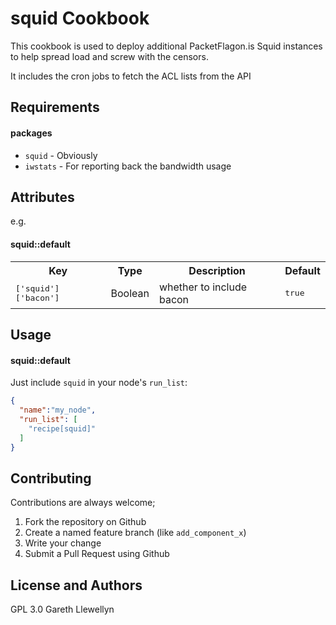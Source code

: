 squid Cookbook
==============
This cookbook is used to deploy additional PacketFlagon.is Squid instances to help spread load and screw with the censors.

It includes the cron jobs to fetch the ACL lists from the API

Requirements
------------

#### packages
- `squid` - Obviously
- `iwstats` - For reporting back the bandwidth usage

Attributes
----------

e.g.
#### squid::default
<table>
  <tr>
    <th>Key</th>
    <th>Type</th>
    <th>Description</th>
    <th>Default</th>
  </tr>
  <tr>
    <td><tt>['squid']['bacon']</tt></td>
    <td>Boolean</td>
    <td>whether to include bacon</td>
    <td><tt>true</tt></td>
  </tr>
</table>

Usage
-----
#### squid::default

Just include `squid` in your node's `run_list`:

```json
{
  "name":"my_node",
  "run_list": [
    "recipe[squid]"
  ]
}
```

Contributing
------------
Contributions are always welcome;

1. Fork the repository on Github
2. Create a named feature branch (like `add_component_x`)
3. Write your change
4. Submit a Pull Request using Github

License and Authors
-------------------
GPL 3.0
Gareth Llewellyn
